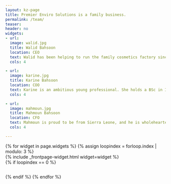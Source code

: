 ```yaml
---
layout: kz-page
title: Premier Enviro Solutions is a family business.
permalink: /team/
teaser: 
header: no
widgets:
- url: 
  image: walid.jpg
  title: Walid Bahsoon
  location: CEO
  text: Walid has been helping to run the family cosmetics factory since he was 13. After graduating from City of London Polytechnic, UK in 1982 he took over the family business and expanded it into construction, real estate, foreign exchange, procurements and logistics. He supported international NGOs throughout the eleven year civil war. In 2008 he moved to Malaysia for seven years. There he was the head of a landfill mining project and managed a Waste to Energy plant. After returning to Sierra Leone, Walid founded Premier Enviro Solutions.  
  cols: 4

- url: 
  image: karine.jpg
  title: Karine Bahsoon
  location: COO
  text: Karine is an ambitious young professional. She holds a BSc in International Business Management from University of Surrey, UK and an MSc in Human Resource Management from London School of Economics, UK. She has extensive volunteering experience in Sierra Leone, Malaysia and the UK. She was supporting the mudslide survivors in Sierra Leone in 2016. At Premier Enviro Solutions she manages the Buy Back Centres and is responsible for building the Premier Enviro Solutions team.
  cols: 4

- url: 
  image: mahmoun.jpg
  title: Mahmoun Bahsoon
  location: CFO
  text: Mahmoun is proud to be from Sierra Leone, and he is wholeheartedly working on improving his country. He holds a BSc in Business Administration and Marketing from The American University in London, UK, and an associate degree in Finance. During the civil war he was working on cross border movement of food aid, repatriation of refugees from Ivory Coast, Guinea and Liberia, and provided financial services to NGOs when the banking system was disrupted during the war embargo. He has successfully worked with 3 consecutive governments in Sierra Leone.
  cols: 4

---
```


<div class="row">
  {% for widget in page.widgets %}
    {% assign loopindex = forloop.index | modulo: 3 %}
    <div id="{{ widget.anchor }}">{% include _frontpage-widget.html widget=widget %}</div>
    {% if loopindex == 0 %}
  <hr style="height:1px; visibility:hidden;" /> <!-- Prevents long first column items from pushing new rows to the right -->
    {% endif %}
  {% endfor %}
</div>
